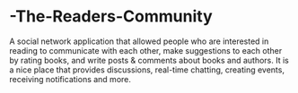 # -The-Readers-Community
A social network application that allowed people who are interested in reading to communicate with each other, make suggestions to each other by rating books, and write posts &amp; comments about books and authors. It is a nice place that provides discussions, real-time chatting, creating events, receiving notifications and more.
